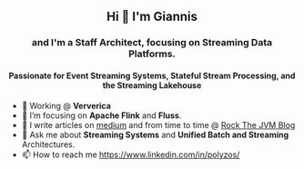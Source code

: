 ## <p align="center">Hi 👋 I'm Giannis</p>

### <p align="center">and I'm a Staff Architect, focusing on Streaming Data Platforms.</p>
#### <p align="center">Passionate for Event Streaming Systems, Stateful Stream Processing, and the Streaming Lakehouse </p>


- 🔭 Working @ **Ververica**
- 🌱 I’m focusing on **Apache Flink** and **Fluss**.
- 📝 I write articles on [medium](https://medium.com/@ipolyzos_) and from time to time @ [Rock The JVM Blog](https://blog.rockthejvm.com/?_ga=2.239453445.762029918.1671272111-177328410.1670416781)
- 💬 Ask me about **Streaming Systems** and **Unified Batch and Streaming** Architectures.
- 📫 How to reach me https://www.linkedin.com/in/polyzos/




